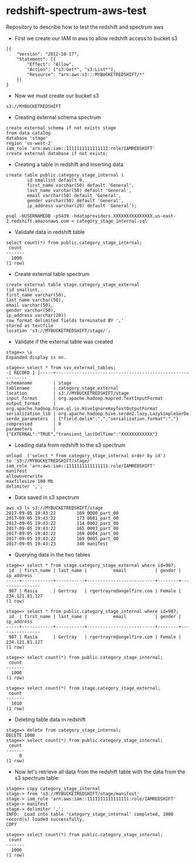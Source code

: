 # redshift-spectrum-aws-test
Repository to describe how to test the redshift and spectrum aws

- First we create our IAM in aws to allow redshift access to bucket s3
```
[{
	"Version": "2012-10-17",
	"Statement": [{
		"Effect": "Allow",
		"Action": ["s3:Get*", "s3:List*"],
		"Resource": "arn:aws:s3:::MYBUCKETREDSHIFT/*"
	}]
}
```

- Now we must create our bucket s3
```
s3://MYBUCKETREDSHIFT
```

- Creating external schema spectrum
```
create external schema if not exists stage
from data catalog
database 'stage'
region 'us-west-2'
iam_role 'arn:aws:iam::1111111111111111:role/IAMREDSHIFT'
create external database if not exists;
```

- Creating a table in redshift and inserting data
```
create table public.category_stage_internal (
        id smallint default 0,
        first_name varchar(50) default 'General',
        last_name varchar(50) default 'General',
        email varchar(50) default 'General',
        gender varchar(50) default 'General',
        ip_address varchar(20) default 'General');
```

```
psql -UUSERNAMEDB -p5439 -hdataproviders.XXXXXXXXXXXXXXX.us-east-2.redshift.amazonaws.com < category_stage_internal.sql
```

- Validate data in redshift table
```
select count(*) from public.category_stage_internal;
 count
-------
  1000
(1 row)
```

- Create external table spectrum
```
create external table stage.category_stage_external
(id smallint,
first_name varchar(50),
last_name varchar(50),
email varchar(50),
gender varchar(50),
ip_address varchar(20))
row format delimited fields terminated BY ','
stored as textfile
location 's3://MYBUCKETREDSHIFT/stage/';
```

- Validate if the external table was created
```
stage=> \x
Expanded display is on.

stage=> select * from svv_external_tables;
-[ RECORD 1 ]-----+-----------------------------------------------------------
schemaname        | stage
tablename         | category_stage_external
location          | s3://MYBUCKETREDSHIFT/stage
input_format      | org.apache.hadoop.mapred.TextInputFormat
output_format     | org.apache.hadoop.hive.ql.io.HiveIgnoreKeyTextOutputFormat
serialization_lib | org.apache.hadoop.hive.serde2.lazy.LazySimpleSerDe
serde_parameters  | {"field.delim":",","serialization.format":","}
compressed        | 0
parameters        | {"EXTERNAL":"TRUE","transient_lastDdlTime":"XXXXXXXXXXXX"}
```

- Loading data from redshift to the s3 spectrum
```
unload  ('select * from category_stage_internal order by id')
to 's3://MYBUCKETREDSHIFT/stage/'
iam_role 'arn:aws:iam::1111111111111111:role/IAMREDSHIFT'
manifest
allowoverwrite
maxfilesize 100 Mb
delimiter ',';
```

- Data saved in s3 spectrum
```
aws s3 ls s3://MYBUCKETREDSHIFT/stage
2017-09-05 19:43:22        169 0000_part_00
2017-09-05 19:43:22        173 0001_part_00
2017-09-05 19:43:22        114 0002_part_00
2017-09-05 19:43:22        165 0003_part_00
2017-09-05 19:43:22        169 0004_part_00
2017-09-05 19:43:22        169 0005_part_00
2017-09-05 19:43:23        340 manifest
```

- Querying data in the two tables
```
stage=> select * from stage.category_stage_external where id=987;
 id  | first_name | last_name |          email           | gender |   ip_address
-----+------------+-----------+--------------------------+--------+----------------
 987 | Rasia      | Gertray   | rgertrayre@angelfire.com | Female | 234.121.81.127
(1 row)

stage=> select * from public.category_stage_internal where id=987;
 id  | first_name | last_name |          email           | gender |   ip_address
-----+------------+-----------+--------------------------+--------+----------------
 987 | Rasia      | Gertray   | rgertrayre@angelfire.com | Female | 234.121.81.127
(1 row)

stage=> select count(*) from public.category_stage_internal;
 count
-------
  1000
(1 row)

stage=> select count(*) from stage.category_stage_external;
 count
-------
  1010
(1 row)
```

- Deleting table data in redshift
```
stage=> delete from category_stage_internal;
DELETE 1000
stage=> select count(*) from public.category_stage_internal;
 count
-------
     0
(1 row)
```

- Now let's retrieve all data from the redshift table with the data from the s3 spectrum table
```
stage=> copy category_stage_internal
stage-> from 's3://MYBUCKETREDSHIFT/stage/manifest'
stage-> iam_role 'arn:aws:iam::1111111111111111:role/IAMREDSHIFT'
stage-> manifest
stage-> delimiter ',';
INFO:  Load into table 'category_stage_internal' completed, 1000 record(s) loaded successfully.
COPY

stage=> select count(*) from public.category_stage_internal;
 count
-------
  1000
(1 row)
```
